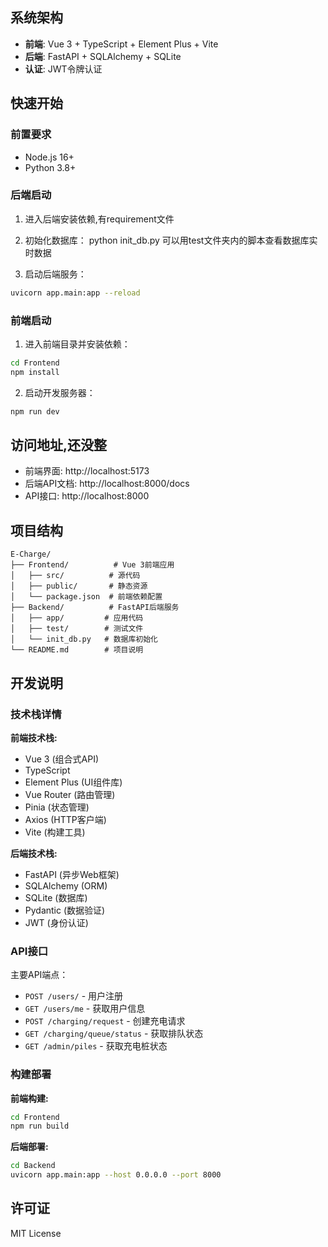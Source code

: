 

## 系统架构

- **前端**: Vue 3 + TypeScript + Element Plus + Vite
- **后端**: FastAPI + SQLAlchemy + SQLite
- **认证**: JWT令牌认证

## 快速开始

### 前置要求

- Node.js 16+
- Python 3.8+

### 后端启动

1. 进入后端安装依赖,有requirement文件
2. 初始化数据库：
python init_db.py
可以用test文件夹内的脚本查看数据库实时数据

3. 启动后端服务：
```bash
uvicorn app.main:app --reload
```

### 前端启动

1. 进入前端目录并安装依赖：
```bash
cd Frontend
npm install
```

2. 启动开发服务器：
```bash
npm run dev
```

## 访问地址,还没整

- 前端界面: http://localhost:5173
- 后端API文档: http://localhost:8000/docs
- API接口: http://localhost:8000

## 项目结构

```
E-Charge/
├── Frontend/          # Vue 3前端应用
│   ├── src/          # 源代码
│   ├── public/       # 静态资源
│   └── package.json  # 前端依赖配置
├── Backend/          # FastAPI后端服务
│   ├── app/         # 应用代码
│   ├── test/        # 测试文件
│   └── init_db.py   # 数据库初始化
└── README.md        # 项目说明
```

## 开发说明

### 技术栈详情

**前端技术栈:**
- Vue 3 (组合式API)
- TypeScript
- Element Plus (UI组件库)
- Vue Router (路由管理)
- Pinia (状态管理)
- Axios (HTTP客户端)
- Vite (构建工具)

**后端技术栈:**
- FastAPI (异步Web框架)
- SQLAlchemy (ORM)
- SQLite (数据库)
- Pydantic (数据验证)
- JWT (身份认证)

### API接口

主要API端点：

- `POST /users/` - 用户注册
- `GET /users/me` - 获取用户信息
- `POST /charging/request` - 创建充电请求
- `GET /charging/queue/status` - 获取排队状态
- `GET /admin/piles` - 获取充电桩状态

### 构建部署

**前端构建:**
```bash
cd Frontend
npm run build
```

**后端部署:**
```bash
cd Backend
uvicorn app.main:app --host 0.0.0.0 --port 8000
```

## 许可证

MIT License
